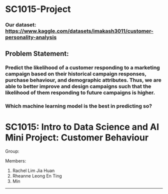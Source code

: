 # SC1015-Project

### Our dataset: https://www.kaggle.com/datasets/imakash3011/customer-personality-analysis 
## Problem Statement: 
### Predict the likelihood of a customer responding to a marketing campaign based on their historical campaign responses, purchase behaviour, and demographic attributes. Thus, we are able to better improve and design campaigns such that the likelihood of them responding to future campaigns is higher. 

### Which machine learning model is the best in predicting so?


# SC1015: Intro to Data Science and AI Mini Project: Customer Behaviour

Group:

Members: 
 1. Rachel Lim Jia Huan 
 2. Rheanne Leong En Ting
 3. Min
 -----
